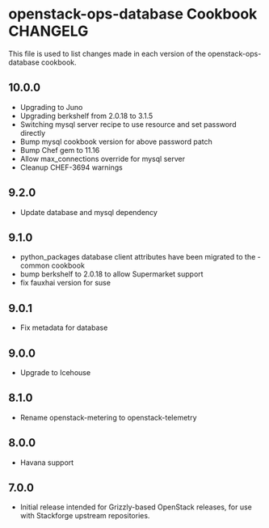 openstack-ops-database Cookbook CHANGELG
===================================
This file is used to list changes made in each version of the openstack-ops-database cookbook.

## 10.0.0
* Upgrading to Juno
* Upgrading berkshelf from 2.0.18 to 3.1.5
* Switching mysql server recipe to use resource and set password
  directly
* Bump mysql cookbook version for above password patch  
* Bump Chef gem to 11.16
* Allow max_connections override for mysql server
* Cleanup CHEF-3694 warnings
  
## 9.2.0
* Update database and mysql dependency

## 9.1.0
* python_packages database client attributes have been migrated to
the -common cookbook
* bump berkshelf to 2.0.18 to allow Supermarket support
* fix fauxhai version for suse

## 9.0.1
* Fix metadata for database

## 9.0.0
* Upgrade to Icehouse

## 8.1.0
* Rename openstack-metering to openstack-telemetry

## 8.0.0
* Havana support

## 7.0.0

* Initial release intended for Grizzly-based OpenStack releases,
  for use with Stackforge upstream repositories.
